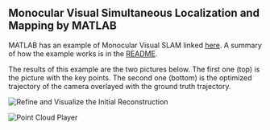 ## Monocular Visual Simultaneous Localization and Mapping by MATLAB

MATLAB has an example of Monocular Visual SLAM linked [here](https://www.mathworks.com/help/vision/ug/monocular-visual-simultaneous-localization-and-mapping.html). A summary of how the example works is in the [README](https://github.com/frankzachma/Visual-Mono-SLAM/blob/main/README.md).

The results of this example are the two pictures below. The first one (top) is the picture with the key points. The second one (bottom) is the optimized trajectory of the camera overlayed with the ground truth trajectory.

![Refine and Visualize the Initial Reconstruction](https://github.com/frankzachma/Visual-Mono-SLAM/assets/168232333/eec3bc35-37a0-4c3a-abfa-ab82af74b2ba)

![Point Cloud Player](https://github.com/frankzachma/Visual-Mono-SLAM/assets/168232333/51d9f0e4-cac9-4e9b-8584-250536f6f5f0)
